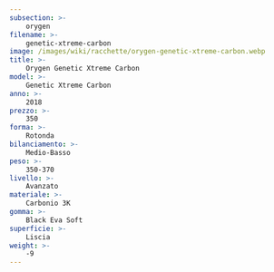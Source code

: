 ```yaml
---
subsection: >-
    orygen
filename: >-
    genetic-xtreme-carbon
image: /images/wiki/racchette/orygen-genetic-xtreme-carbon.webp
title: >-
    Orygen Genetic Xtreme Carbon
model: >-
    Genetic Xtreme Carbon
anno: >-
    2018
prezzo: >-
    350
forma: >-
    Rotonda
bilanciamento: >-
    Medio-Basso
peso: >-
    350-370
livello: >-
    Avanzato
materiale: >-
    Carbonio 3K
gomma: >-
    Black Eva Soft
superficie: >-
    Liscia
weight: >-
    -9
---
```

